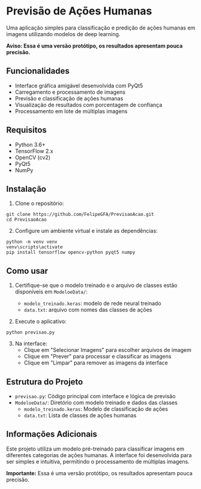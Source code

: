 # Previsão de Ações Humanas

Uma aplicação simples para classificação e predição de ações humanas em imagens utilizando modelos de deep learning.

**Aviso: Essa é uma versão protótipo, os resultados apresentam pouca precisão.**

## Funcionalidades

- Interface gráfica amigável desenvolvida com PyQt5
- Carregamento e processamento de imagens
- Previsão e classificação de ações humanas
- Visualização de resultados com porcentagem de confiança
- Processamento em lote de múltiplas imagens

## Requisitos

- Python 3.6+
- TensorFlow 2.x
- OpenCV (cv2)
- PyQt5
- NumPy

## Instalação

1. Clone o repositório:
```
git clone https://github.com/FelipeGFA/PrevisaoAcao.git
cd PrevisaoAcao
```

2. Configure um ambiente virtual e instale as dependências:
```
python -m venv venv
venv\scripts\activate
pip install tensorflow opencv-python pyqt5 numpy
```

## Como usar

1. Certifique-se que o modelo treinado e o arquivo de classes estão disponíveis em `ModeloeData/`:
   - `modelo_treinado.keras`: modelo de rede neural treinado
   - `data.txt`: arquivo com nomes das classes de ações

2. Execute o aplicativo:
```
python previsao.py
```

3. Na interface:
   - Clique em "Selecionar Imagens" para escolher arquivos de imagem
   - Clique em "Prever" para processar e classificar as imagens
   - Clique em "Limpar" para remover as imagens da interface

## Estrutura do Projeto

- `previsao.py`: Código principal com interface e lógica de previsão
- `ModeloeData/`: Diretório com modelo treinado e dados das classes
  - `modelo_treinado.keras`: Modelo de classificação de ações
  - `data.txt`: Lista de classes de ações humanas

## Informações Adicionais

Este projeto utiliza um modelo pré-treinado para classificar imagens em diferentes categorias de ações humanas. A interface foi desenvolvida para ser simples e intuitiva, permitindo o processamento de múltiplas imagens. 

**Importante:** Essa é uma versão protótipo, os resultados apresentam pouca precisão.
